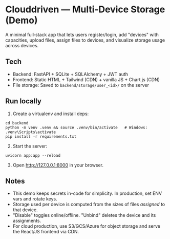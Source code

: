 Clouddriven — Multi‑Device Storage (Demo)
=======================================

A minimal full‑stack app that lets users register/login, add "devices" with capacities, upload files,
assign files to devices, and visualize storage usage across devices.

Tech
----
- Backend: FastAPI + SQLite + SQLAlchemy + JWT auth
- Frontend: Static HTML + Tailwind (CDN) + vanilla JS + Chart.js (CDN)
- File storage: Saved to `backend/storage/user_<id>/` on the server

Run locally
-----------
1) Create a virtualenv and install deps:

```
cd backend
python -m venv .venv && source .venv/bin/activate   # Windows: .venv\Scripts\activate
pip install -r requirements.txt
```

2) Start the server:

```
uvicorn app:app --reload
```

3) Open http://127.0.0.1:8000 in your browser.

Notes
-----
- This demo keeps secrets in-code for simplicity. In production, set ENV vars and rotate keys.
- Storage used per device is computed from the sizes of files *assigned* to that device.
- "Disable" toggles online/offline. "Unbind" deletes the device and its assignments.
- For cloud production, use S3/GCS/Azure for object storage and serve the React/JS frontend via CDN.
